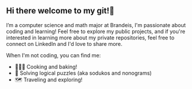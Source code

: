 ## Hi there welcome to my git!👋

I’m a computer science and math major at Brandeis, I'm passionate about coding and learning! Feel free to explore my public projects, and if you're interested in learning more about my private repositories, feel free to connect on LinkedIn and I'd love to share more. 

When I'm not coding, you can find me:

- 👩🏽‍🍳 Cooking and baking!
- 🧩 Solving logical puzzles (aka sodukos and nonograms)
- 🗺️ Traveling and exploring!

